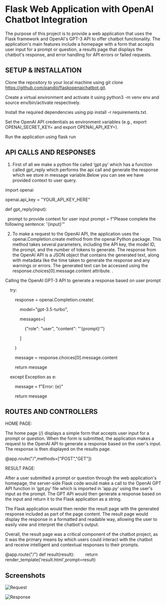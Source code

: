 
# Flask Web Application with OpenAI Chatbot Integration

The purpose of this project is to provide a web application that uses the Flask framework and OpenAI's GPT-3 API to offer chatbot functionality. The application's main features include a homepage with a form that accepts user input for a prompt or question, a results page that displays the chatbot's response, and error handling for API errors or failed requests.



## SETUP & INSTALLATION

Clone the repository to your local machine using git clone https://github.com/pandiji/flaskopenaichatbot.git.

Create a virtual environment and activate it using python3 -m venv env and source env/bin/activate respectively.

Install the required dependencies using pip install -r requirements.txt.

Set the OpenAI API credentials as environment variables (e.g., export OPENAI_SECRET_KEY=<your-secret-key> and export OPENAI_API_KEY=<your-api-key>).

Run the application using flask run
## API CALLS AND RESPONSES

1. First of all we make a python file called ‘gpt.py’ which has a function called gpt_reply which performs the api call and generate the response which we store in message variable.Below you can see we have provided context to user query.

import openai

openai.api_key = "YOUR_API_KEY_HERE“

def gpt_reply(input):

  
prompt to provide context for user input
prompt = f"Please complete the following sentence: '{input}'"

2) To make a request to the OpenAI API, the application uses the openai.Completion.create method from the openai Python package. This method takes several parameters, including the API key, the model ID, the prompt, and the number of tokens to generate.
The response from the OpenAI API is a JSON object that contains the generated text, along with metadata like the time taken to generate the response and any warnings or errors. The generated text can be accessed using the response.choices[0].message.content attribute.
.

Calling the OpenAI GPT-3 API to generate a response based on user prompt 

    try:

        response = openai.Completion.create(

            model="gpt-3.5-turbo",

            messages=[

                {"role": "user", "content": "'{prompt}'"}

            ]

        )

        message = response.choices[0].message.content

        return message

    except Exception as e:

        message = f"Error: {e}"

        return message

## ROUTES AND CONTROLLERS

HOME PAGE:

The home page (/) displays a simple form that accepts user input for a prompt or question. When the form is submitted, the application makes a request to the OpenAI API to generate a response based on the user's input. The response is then displayed on the results page.

@app.route("/",methods=["POST","GET"])

RESULT PAGE:

After a user submitted a prompt or question through the web application's homepage, the server-side Flask code would make a call to the OpenAI GPT API function in ‘gpt.py’ file which is imported in ‘app.py’ using the user's input as the prompt. The GPT API would then generate a response based on the input and return it to the Flask application as a string.

The Flask application would then render the result page with the generated response included as part of the page content. The result page would display the response in a formatted and readable way, allowing the user to easily view and interpret the chatbot's output.

Overall, the result page was a critical component of the chatbot project, as it was the primary means by which users could interact with the chatbot and receive intelligent and contextual responses to their prompts.



@app.route("/<result>")
def result(result):
        return render_template('result.html',prompt=result)


## Screenshots

![Request](https://github.com/pandiji/flaskopenaichatbot/photo/login.png)

![Response](https://github.com/pandiji/flaskopenaichatbot/photo/home.png)
